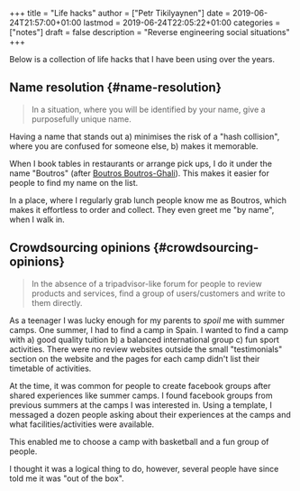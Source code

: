 +++
title = "Life hacks"
author = ["Petr Tikilyaynen"]
date = 2019-06-24T21:57:00+01:00
lastmod = 2019-06-24T22:05:22+01:00
categories = ["notes"]
draft = false
description = "Reverse engineering social situations"
+++

Below is a collection of life hacks that I have been using over the years.


## Name resolution {#name-resolution}

> In a situation, where you will be identified by your name, give a purposefully
unique name.

Having a name that stands out a) minimises the risk of a "hash
collision", where you are confused for someone else, b) makes it memorable.

When I book tables in restaurants or arrange pick ups, I do it under the name
"Boutros" (after [Boutros Boutros-Ghali](https://en.wikipedia.org/wiki/Boutros%5FBoutros-Ghali)). This makes it easier for people to find
my name on the list.

In a place, where I regularly grab lunch people know me as Boutros,
which makes it effortless to order and collect. They even greet me "by name", when I walk in.


## Crowdsourcing opinions {#crowdsourcing-opinions}

> In the absence of a tripadvisor-like forum for people to review products and
services, find a group of users/customers and write to them directly.

As a teenager I was lucky enough for my parents to _spoil_ me with summer camps.
One summer, I had to find a camp in Spain. I wanted to find a camp with a) good
quality tuition b) a balanced international group c) fun sport activities. There
were no review websites outside the small "testimonials" section on the website
and the pages for each camp didn't list their timetable of activities.

At the time, it was common for people to create facebook groups after shared
experiences like summer camps. I found facebook groups from previous summers at
the camps I was interested in. Using a template, I messaged a dozen people
asking about their experiences at the camps and what facilities/activities were
available.

This enabled me to choose a camp with basketball and a fun group of people.

I thought it was a logical thing to do, however, several people have since told me
it was "out of the box".

